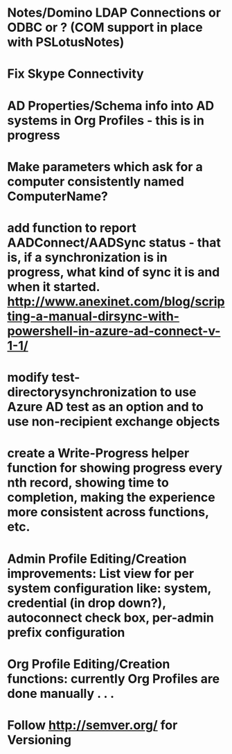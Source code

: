 # Notes/Domino LDAP Connections or ODBC or ? (COM support in place with PSLotusNotes)
# Fix Skype Connectivity
# AD Properties/Schema info into AD systems in Org Profiles - this is in progress
# Make parameters which ask for a computer consistently named ComputerName?
# add function to report AADConnect/AADSync status - that is, if a synchronization is in progress, what kind of sync it is and when it started. http://www.anexinet.com/blog/scripting-a-manual-dirsync-with-powershell-in-azure-ad-connect-v-1-1/
# modify test-directorysynchronization to use Azure AD test as an option and to use non-recipient exchange objects
# create a Write-Progress helper function for showing progress every nth record, showing time to completion, making the experience more consistent across functions, etc. 
# Admin Profile Editing/Creation improvements: List view for per system configuration like: system, credential (in drop down?), autoconnect check box, per-admin prefix configuration
# Org Profile Editing/Creation functions: currently Org Profiles are done manually . . .
# Follow http://semver.org/ for Versioning
